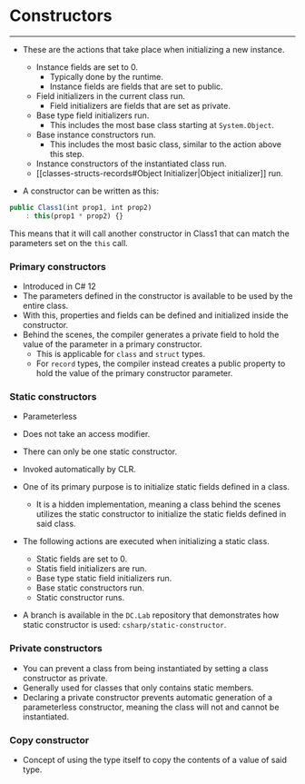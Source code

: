 # Constructors

---

- These are the actions that take place when initializing a new instance.
    - Instance fields are set to 0.
        - Typically done by the runtime.
        - Instance fields are fields that are set to public.
    - Field initializers in the current class run.
        - Field initializers are fields that are set as private.
    - Base type field initializers run.
        - This includes the most base class starting at `System.Object`.
    - Base instance constructors run.
        - This includes the most basic class, similar to the action above this step.
    - Instance constructors of the instantiated class run.
    - [[classes-structs-records#Object Initializer|Object initializer]] run.

- A constructor can be written as this:
    

```jsx
public Class1(int prop1, int prop2)
	: this(prop1 * prop2) {}
```

This means that it will call another constructor in Class1 that can match the parameters set on the `this` call.

### Primary constructors

- Introduced in C# 12
- The parameters defined in the constructor is available to be used by the entire class.
- With this, properties and fields can be defined and initialized inside the constructor.
- Behind the scenes, the compiler generates a private field to hold the value of the parameter in a primary constructor.
    - This is applicable for `class` and `struct` types.
    - For `record` types, the compiler instead creates a public property to hold the value of the primary constructor parameter.

### Static constructors

- Parameterless
- Does not take an access modifier.
- There can only be one static constructor.
- Invoked automatically by CLR.
- One of its primary purpose is to initialize static fields defined in a class.
	- It is a hidden implementation, meaning a class behind the scenes utilizes the static constructor to initialize the static fields defined in said class.

- The following actions are executed when initializing a static class.
    - Static fields are set to 0.
    - Statis field initializers are run.
    - Base type static field initializers run.
    - Base static constructors run.
    - Static constructor runs.
- A branch is available in the `DC.Lab` repository that demonstrates how static constructor is used: `csharp/static-constructor`.

### Private constructors

- You can prevent a class from being instantiated by setting a class constructor as private.
- Generally used for classes that only contains static members.
- Declaring a private constructor prevents automatic generation of a parameterless constructor, meaning the class will not and cannot be instantiated.

### Copy constructor

- Concept of using the type itself to copy the contents of a value of said type.